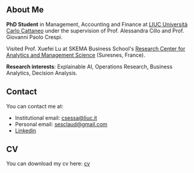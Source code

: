 ## About Me
<strong>PhD Student</strong> in Management, Accounting and Finance at [LIUC Università Carlo Cattaneo](https://www.liuc.it/) under the supervision of Prof. Alessandra Cillo and Prof. Giovanni Paolo Crespi.

Visited Prof. Xuefei Lu at SKEMA Business School's [Research Center for Analytics and Management Science](https://www.skema.edu/faculty-and-research/projects/presentation-prism) (Suresnes, France).

<strong>Research interests</strong>: Explainable AI, Operations Research, Business Analytics, Decision Analysis.


## Contact
You can contact me at:
* Institutional email: [csessa@liuc.it](mailto:csessa@liuc.it)
* Personal email: [sesclaud@gmail.com](mailto:sesclaud@gmail.com)
* [Linkedin](https://www.linkedin.com/in/claudiasessa/)


## CV
You can download my cv here:
[cv](CV_updated.pdf)
